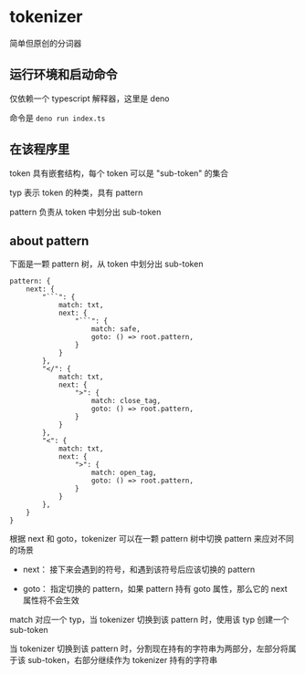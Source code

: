 # tokenizer

简单但原创的分词器

## 运行环境和启动命令

仅依赖一个 typescript 解释器，这里是 deno

命令是 `deno run index.ts`

## 在该程序里

token 具有嵌套结构，每个 token 可以是 "sub-token" 的集合

typ 表示 token 的种类，具有 pattern

pattern 负责从 token 中划分出 sub-token

## about pattern

下面是一颗 pattern 树，从 token 中划分出 sub-token

```
pattern: {
    next: {
        "```": {
            match: txt,
            next: {
                "```": {
                    match: safe,
                    goto: () => root.pattern,
                }
            }
        },
        "</": {
            match: txt,
            next: {
                ">": {
                    match: close_tag,
                    goto: () => root.pattern,
                }
            }
        },
        "<": {
            match: txt,
            next: {
                ">": {
                    match: open_tag,
                    goto: () => root.pattern,
                }
            }
        },
    }
}
```

根据 next 和 goto，tokenizer 可以在一颗 pattern 树中切换 pattern 来应对不同的场景

+ next： 接下来会遇到的符号，和遇到该符号后应该切换的 pattern

+ goto： 指定切换的 pattern，如果 pattern 持有 goto 属性，那么它的 next 属性将不会生效

match 对应一个 typ，当 tokenizer 切换到该 pattern 时，使用该 typ 创建一个 sub-token

当 tokenizer 切换到该 pattern 时，分割现在持有的字符串为两部分，左部分将属于该 sub-token，右部分继续作为 tokenizer 持有的字符串

